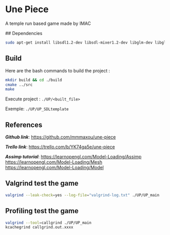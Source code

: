 # Une Piece

A temple run based game made by IMAC

## Dependencies

```bash
sudo apt-get install libsdl1.2-dev libsdl-mixer1.2-dev libglm-dev libglew-dev libassimp-dev libfreetype6-devsud freeglut3-dev

```

## Build

Here are the bash commands to build the project :

```bash
mkdir build && cd ./build
cmake ../src
make
```

Execute project :
`./UP/<built_file>`

Exemple: `./UP/UP_SDLtemplate`

## References

***Github link***:
<https://github.com/mmmaxou/une-piece>

***Trello link***:
<https://trello.com/b/YK74ga5e/une-piece>

***Assimp tutorial***:
<https://learnopengl.com/Model-Loading/Assimp>
<https://learnopengl.com/Model-Loading/Mesh>
<https://learnopengl.com/Model-Loading/Model>

## Valgrind test the game

```bash
valgrind --leak-check=yes --log-file="valgrind-log.txt" ./UP/UP_main
```

## Profiling test the game

```bash
valgrind --tool=callgrind ./UP/UP_main
kcachegrind callgrind.out.xxxx
```